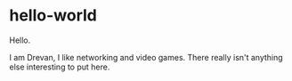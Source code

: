 # hello-world

Hello.

I am Drevan, I like networking and video games.
There really isn't anything else interesting to put here.

